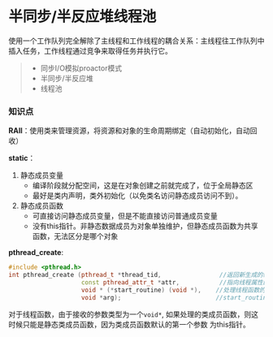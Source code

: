 
半同步/半反应堆线程池
===============
使用一个工作队列完全解除了主线程和工作线程的耦合关系：主线程往工作队列中插入任务，工作线程通过竞争来取得任务并执行它。
> * 同步I/O模拟proactor模式
> * 半同步/半反应堆
> * 线程池


### 知识点
**RAII**：使用类来管理资源，将资源和对象的生命周期绑定（自动初始化，自动回收）

**static**：
1. 静态成员变量
   - 编译阶段就分配空间，这是在对象创建之前就完成了，位于全局静态区
   - 最好是类内声明，类外初始化（以免类名访问静态成员访问不到）。
2. 静态成员函数
   - 可直接访问静态成员变量，但是不能直接访问普通成员变量
   - 没有this指针。非静态数据成员为对象单独维护，但静态成员函数为共享函数，无法区分是哪个对象

**pthread_create**:
```cpp
#include <pthread.h>
int pthread_create (pthread_t *thread_tid,                //返回新生成的线程的id
                    const pthread_attr_t *attr,           //指向线程属性的指针,通常设置为NULL
                    void * (*start_routine) (void *),    //处理线程函数的地址
                    void *arg);                          //start_routine()中的参数
```
对于线程函数，由于接收的参数类型为一个`void*`, 如果处理的类成员函数，则这时候只能是静态类成员函数，因为类成员函数默认的第一个参数
为this指针。






